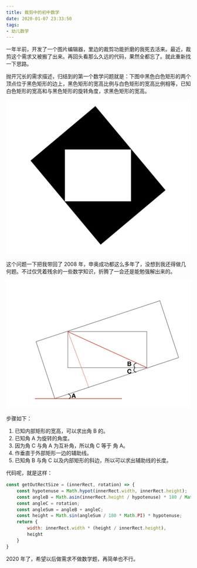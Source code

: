 ```yaml
---
title: 裁剪中的初中数学
date: 2020-01-07 23:33:50
tags:
- 幼儿数学
---
```

一年半前，开发了一个图片编辑器，里边的裁剪功能折磨的我死去活来。最近，裁剪这个需求又被搬了出来。再回头看那么久远的代码，果然全都忘了。就此重新找一下思路。

抛开冗长的需求描述，归结到的第一个数学问题就是：下图中黑色白色矩形的两个顶点位于黑色矩形的边上，黑色矩形的宽高比例与白色矩形的宽高比例相等，已知白色矩形的宽高和与黑色矩形的旋转角度，求黑色矩形的宽高。

![two-rect](../images/two-rect.png)

这个问题一下把我带回了 2008 年，申奥成功都这么多年了，没想到我还得做几何题。不过仅凭着残余的一些数学知识，折腾了一会还是能勉强解出来的。

![rect-analyze](../images/rect-analyze.png)

步骤如下：

1. 已知内部矩形的宽高，可以求出角 B 的。
2. 已知角 A 为旋转的角度。
3. 因为角 C 与角 A 为互补角，所以角 C 等于 角 A。
4. 作垂直于外部矩形一边的辅助线。
5. 已知角 B 与角 C 以及内部矩形的斜边，所以可以求出辅助线的长度。

代码呢，就是这样：

``` javascript
const getOutRectSize = (innerRect, rotation) => {
    const hypotenuse = Math.hypot(innerRect.width, innerRect.height);
    const angleB = Math.asin(innerRect.height / hypotenuse) * 180 / Math.PI;
    const angleC = rotation;
    const angleSum = angleB + angleC;
    const height = Math.sin(angleSum / 180 * Math.PI) * hypotenuse;
    return {
        width: innerRect.width * (height / innerRect.height),
        height
    }
}

```

2020 年了，希望以后做需求不做数学题，再简单也不行。
